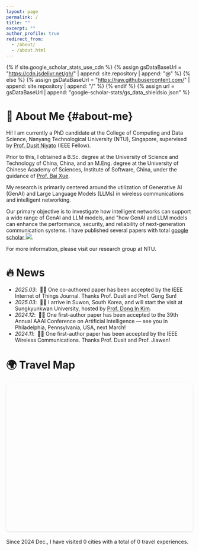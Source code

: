 ```yaml
---
layout: page  
permalink: /
title: ""
excerpt: ""
author_profile: true
redirect_from: 
  - /about/
  - /about.html
---
```



{% if site.google_scholar_stats_use_cdn %}
{% assign gsDataBaseUrl = "https://cdn.jsdelivr.net/gh/" | append: site.repository | append: "@" %}
{% else %}
{% assign gsDataBaseUrl = "https://raw.githubusercontent.com/" | append: site.repository | append: "/" %}
{% endif %}
{% assign url = gsDataBaseUrl | append: "google-scholar-stats/gs_data_shieldsio.json" %}

<span class='anchor' id='about-me'></span>

<!--Lorem ipsum dolor sit amet, consectetur adipiscing elit. Vivamus ornare aliquet ipsum, ac tempus justo dapibus sit amet. Suspendisse condimentum, libero vel tempus mattis, risus risus vulputate libero, elementum fermentum mi neque vel nisl. Maecenas facilisis maximus dignissim. Curabitur mattis vulputate dui, tincidunt varius libero luctus eu. Mauris mauris nulla, scelerisque eget massa id, tincidunt congue felis. Sed convallis tempor ipsum rhoncus viverra. Pellentesque nulla orci, accumsan volutpat fringilla vitae, maximus sit amet tortor. Aliquam ultricies odio ut volutpat scelerisque. Donec nisl nisl, porttitor vitae pharetra quis, fringilla sed mi. Fusce pretium dolor ut aliquam consequat. Cras volutpat, tellus accumsan mattis molestie, nisl lacus tempus massa, nec malesuada tortor leo vel quam. Aliquam vel ex consectetur, vehicula leo nec, efficitur eros. Donec convallis non urna quis feugiat.-->

# 👋 About Me {#about-me}

Hi! I am currently a PhD candidate at the College of Computing and Data Science, Nanyang Technological University (NTU), Singapore, supervised by [Prof. Dusit Niyato](https://personal.ntu.edu.sg/dniyato/) (IEEE Fellow).

Prior to this, I obtained a B.Sc. degree at the University of Science and Technology of China, China, and an M.Eng. degree at the University of Chinese Academy of Sciences, Institute of Software, China, under the guidance of [Prof. Bai Xue](https://lcs.ios.ac.cn/~xuebai/).

My research is primarily centered around the utilization of Generative AI (GenAI) and Large Language Models (LLMs) in wireless communications and intelligent networking. 

Our primary objective is to investigate how intelligent networks can support a wide range of GenAI and LLM models, and "how GenAI and LLM models can enhance the performance, security, and reliability of next-generation communication systems. I have published several papers with total <a href='https://scholar.google.com/citations?user=FI6q53MAAAAJ'>google scholar </a> <a href='https://scholar.google.com/citations?user=FI6q53MAAAAJ'><img src="https://img.shields.io/endpoint?url={{ url | url_encode }}&logo=Google%20Scholar&labelColor=f6f6f6&color=9cf&style=flat&label=citations"></a>.

For more information, please visit our research group at NTU.

<!--  My research interest includes neural machine translation and computer vision. I have published more than 100 papers at the top international AI conferences with total <a href='https://scholar.google.com/citations?user=FI6q53MAAAAJ'>google scholar citations <strong><span id='total_cit'>260000+</span></strong></a> <a href='https://scholar.google.com/citations?user=FI6q53MAAAAJ'><img src="https://img.shields.io/endpoint?url={{ url | url_encode }}&logo=Google%20Scholar&labelColor=f6f6f6&color=9cf&style=flat&label=citations"></a> -->

<!-- (You can also use google scholar badge <a href='https://scholar.google.com/citations?user=FI6q53MAAAAJ'><img src="https://img.shields.io/endpoint?url={{ url | url_encode }}&logo=Google%20Scholar&labelColor=f6f6f6&color=9cf&style=flat&label=citations"></a>).-->


# 🔥 News
- *2025.03*: &nbsp;🎉🎉 One co-authored paper has been accepted by the IEEE Internet of Things Journal. Thanks Prof. Dusit and Prof. Geng Sun!
- *2025.03*: &nbsp;📖📖 I arrive in Suwon, South Korea, and will start the visit at Sungkyunkwan University, hosted by [Prof. Dong In Kim](https://scholar.google.com/citations?user=v2chr7kAAAAJ&hl=en).
- *2024.12*: &nbsp;🎉🎉 One first-author paper has been accepted to the 39th Annual AAAI Conference on Artificial Intelligence — see you in Philadelphia, Pennsylvania, USA, next March!
- *2024.11*: &nbsp;🎉🎉 One first-author paper has been accepted by the IEEE Wireless Communications. Thanks Prof. Dusit and Prof. Jiawen!



# 🌍 Travel Map

<div id="travel-map" style="height: 400px; width: 100%; border-radius: 8px; margin: 20px 0; position: relative; z-index: 1;"></div>
<p class="map-stats">Since 2024 Dec., I have visited <span id="total-cities">0</span> cities with a total of <span id="total-visits">0</span> travel experiences.</p>
<style>
  #travel-map {
    box-shadow: 0 2px 5px rgba(0, 0, 0, 0.1);
    margin-bottom: 15px;
  }
  
  /* 其他样式保持不变 */
</style>
<!-- Leaflet 地图库 -->
<link rel="stylesheet" href="https://cdnjs.cloudflare.com/ajax/libs/leaflet/1.9.4/leaflet.css" />
<script src="https://cdnjs.cloudflare.com/ajax/libs/leaflet/1.9.4/leaflet.js"></script>
<script>
  // 初始化函数
  function initMap() {
    console.log("初始化地图...");
    
    // 检查地图容器是否存在
    const mapContainer = document.getElementById('travel-map');
    if (!mapContainer) {
      console.error("找不到地图容器");
      return;
    }
    
    // 如果地图已存在，只刷新布局
    if (window.travelMap) {
      console.log("地图已存在，刷新布局");
      window.travelMap.invalidateSize();
      return;
    }
    
    console.log("创建新地图实例");
    // 初始化地图
    const map = L.map('travel-map').setView([30, 105], 2);
    window.travelMap = map;
    
    // 添加瓦片图层
    try {
      L.tileLayer('https://{s}.tile.openstreetmap.org/{z}/{x}/{y}.png', {
        maxZoom: 10,
        attribution: '© OpenStreetMap contributors'
      }).addTo(map);
    } catch (e) {
      console.error("主要瓦片源加载失败，尝试备用源", e);
      
      // 备用瓦片源
      L.tileLayer('https://tile.openstreetmap.de/{z}/{x}/{y}.png', {
        maxZoom: 10,
        attribution: '© OpenStreetMap contributors'
      }).addTo(map);
    }
    
    // 使用 Jekyll 从 YAML 文件中获取旅行数据
    const travelData = {{ site.data.travel.cities | jsonify }} || [];
    
    // 处理旅行数据并添加标记
    travelData.forEach(entry => {
      const totalVisits = entry.visits.length;
      const recentVisits = entry.visits.slice(0, Math.min(5, totalVisits)).reverse();
      
      const popupContent = `
        <strong>${entry.city}</strong><br/>
        🧭 Total trips: ${totalVisits}<br/>
        🕒 Most recent ${recentVisits.length} trips:<br/>
        <ul style="padding-left: 16px; margin: 5px 0;">
          ${recentVisits.map(date => `<li>${date}</li>`).join("")}
        </ul>
      `;
      
      // 根据访问次数调整圆点大小
      const baseSize = 3;
      const growthFactor = 0.7;
      const maxVisitsForSize = 8;
      const effectiveVisits = Math.min(totalVisits, maxVisitsForSize);
      const radius = baseSize + effectiveVisits * growthFactor;
      
      L.circleMarker([entry.lat, entry.lon], {
        radius: radius,
        fillColor: "#d62728",
        color: "#b22222",
        weight: 1,
        opacity: 1,
        fillOpacity: 0.7
      }).bindPopup(popupContent).addTo(map);
    });
    
    // 更新统计数字
    document.getElementById('total-cities').textContent = travelData.length;
    let totalVisits = 0;
    travelData.forEach(entry => {
      totalVisits += entry.visits.length;
    });
    document.getElementById('total-visits').textContent = totalVisits;
    
    // 强制刷新地图布局
    setTimeout(function() {
      map.invalidateSize();
    }, 100);
  }

  // 立即尝试初始化
  initMap();
  
  // 定期检查并尝试初始化地图（轮询机制）
  function checkAndInitMap() {
    const mapContainer = document.getElementById('travel-map');
    if (mapContainer) {
      if (!window.travelMap) {
        console.log("轮询检测到地图容器但没有地图实例，初始化地图");
        initMap();
      } else {
        // 确保地图布局正确
        window.travelMap.invalidateSize();
      }
    }
  }
  
  // 每1秒检查一次地图状态
  setInterval(checkAndInitMap, 1000);
  
  // 各种事件监听
  window.addEventListener('load', initMap);
  window.addEventListener('DOMContentLoaded', initMap);
  window.addEventListener('resize', function() {
    if (window.travelMap) window.travelMap.invalidateSize();
  });
  window.addEventListener('hashchange', function() {
    console.log("URL哈希变化，多次尝试初始化地图");
    setTimeout(initMap, 100);
    setTimeout(initMap, 500);
    setTimeout(initMap, 1000);
  });
  window.addEventListener('popstate', function() {
    console.log("历史状态变化，尝试初始化地图");
    setTimeout(initMap, 300);
  });
  
  // 为内部链接添加处理
  document.addEventListener('DOMContentLoaded', function() {
    const links = document.querySelectorAll('a[href^="#"]');
    links.forEach(link => {
      link.addEventListener('click', function() {
        console.log("检测到内部链接点击");
        setTimeout(initMap, 300);
      });
    });
  });
</script>


